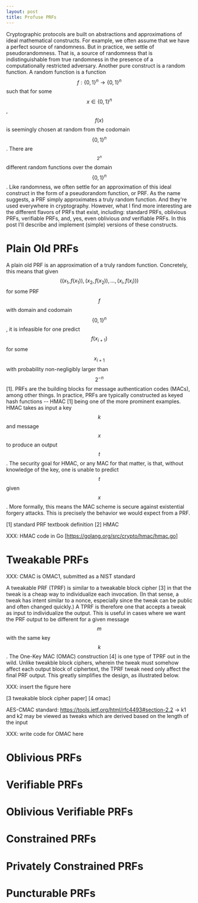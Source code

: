 ```yaml
---
layout: post
title: Profuse PRFs
---
```


Cryptographic protocols are built on abstractions and approximations of ideal mathematical constructs. 
For example, we often assume that we have a perfect source of randomness. But in practice, we settle
of pseudorandomness. That is, a source of randomness that is indistinguishable from true randomness
in the presence of a computationally restricted adversary. Another pure construct is a random function.
A random function is a function $$f : \{0,1\}^n \to \{0,1\}^n$$ such that for some $$x \in \{0,1\}^n$$,
$$f(x)$$ is seemingly chosen at random from the codomain $$\{0,1\}^n$$. There are $$^{2^n}$$ different
random functions over the domain $$\{0,1\}^n$$. Like randomness, we often settle for an approximation
of this ideal construct in the form of a pseudorandom function, or PRF. As the name suggests, a PRF
simply approximates a truly random function. And they're used everywhere in cryptography. However,
what I find more interesting are the different flavors of PRFs that exist, including: standard PRFs,
oblivious PRFs, verifiable PRFs, and, yes, even oblivious *and* verifiable PRFs. In this post I'll describe
and implement (simple) versions of these constructs. 

# Plain Old PRFs

A plain old PRF is an approximation of a truly random function. Concretely, this means that
given $$((x_1, f(x_1)), (x_2, f(x_2)),\dots,(x_i,f(x_i)))$$ for some PRF $$f$$ with domain and codomain $$\{0,1\}^n$$, 
it is infeasible for one predict $$f(x_{i+1})$$ for some $$x_{i+1}$$ with probability non-negligibly larger than $$2^{-n}$$ [1].
PRFs are the building blocks for message authentication codes (MACs), among other things. In practice, PRFs are 
typically constructed as keyed hash functions -- HMAC [1] being one of the more prominent examples. HMAC takes as input
a key $$k$$ and message $$x$$ to produce an output $$t$$. The security goal for HMAC, or any MAC for that matter, is 
that, without knowledge of the key, one is unable to predict $$t$$ given $$x$$. More formally, this means the MAC scheme
is secure against existential forgery attacks. This is precisely the behavior we would expect from a PRF. 

[1] standard PRF textbook definition
[2] HMAC

XXX: HMAC code in Go [https://golang.org/src/crypto/hmac/hmac.go]

# Tweakable PRFs

XXX: CMAC is OMAC1, submitted as a NIST standard

A tweakable PRF (TPRF) is similar to a tweakable block cipher [3] in that the tweak is a cheap way to individualize each 
invocation. (In that sense, a tweak has intent similar to a nonce, especially since the tweak can be public and
often changed quickly.) A TPRF is therefore one that accepts a tweak as input to individualize the output.
This is useful in cases where we want the PRF output to be different for a given message $$m$$ with the same
key $$k$$. The One-Key MAC (OMAC) construction [4] is one type of TPRF out in the wild. Unlike tweakble block ciphers, 
wherein the tweak must somehow affect each output block of ciphertext, the TPRF tweak need only affect the final
PRF output. This greatly simplifies the design, as illustrated below.

XXX: insert the figure here

[3 tweakable block cipher paper]
[4 omac]

AES-CMAC standard: https://tools.ietf.org/html/rfc4493#section-2.2 -> k1 and k2 may be viewed as tweaks which are derived based on the length of the input

XXX: write code for OMAC here

# Oblivious PRFs

# Verifiable PRFs

# Oblivious Verifiable PRFs

# Constrained PRFs

# Privately Constrained PRFs

# Puncturable PRFs
